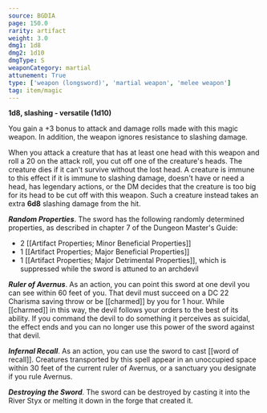 ```yaml
---
source: BGDIA
page: 150.0
rarity: artifact
weight: 3.0
dmg1: 1d8
dmg2: 1d10
dmgType: S
weaponCategory: martial
attunement: True
type: ['weapon (longsword)', 'martial weapon', 'melee weapon']
tag: item/magic
---
```


**1d8, slashing - versatile (1d10)**

You gain a +3 bonus to attack and damage rolls made with this magic weapon. In addition, the weapon ignores resistance to slashing damage.

When you attack a creature that has at least one head with this weapon and roll a 20 on the attack roll, you cut off one of the creature's heads. The creature dies if it can't survive without the lost head. A creature is immune to this effect if it is immune to slashing damage, doesn't have or need a head, has legendary actions, or the DM decides that the creature is too big for its head to be cut off with this weapon. Such a creature instead takes an extra **6d8** slashing damage from the hit.

**_Random Properties_**. The sword has the following randomly determined properties, as described in chapter 7 of the Dungeon Master's Guide:

- 2 [[Artifact Properties; Minor Beneficial Properties]]
- 1 [[Artifact Properties; Major Beneficial Properties]]
- 1 [[Artifact Properties; Major Detrimental Properties]], which is suppressed while the sword is attuned to an archdevil

**_Ruler of Avernus_**. As an action, you can point this sword at one devil you can see within 60 feet of you. That devil must succeed on a DC 22 Charisma saving throw or be [[charmed]] by you for 1 hour. While [[charmed]] in this way, the devil follows your orders to the best of its ability. If you command the devil to do something it perceives as suicidal, the effect ends and you can no longer use this power of the sword against that devil.

**_Infernal Recall_**. As an action, you can use the sword to cast [[word of recall]]. Creatures transported by this spell appear in an unoccupied space within 30 feet of the current ruler of Avernus, or a sanctuary you designate if you rule Avernus.

**_Destroying the Sword_**. The sword can be destroyed by casting it into the River Styx or melting it down in the forge that created it.



